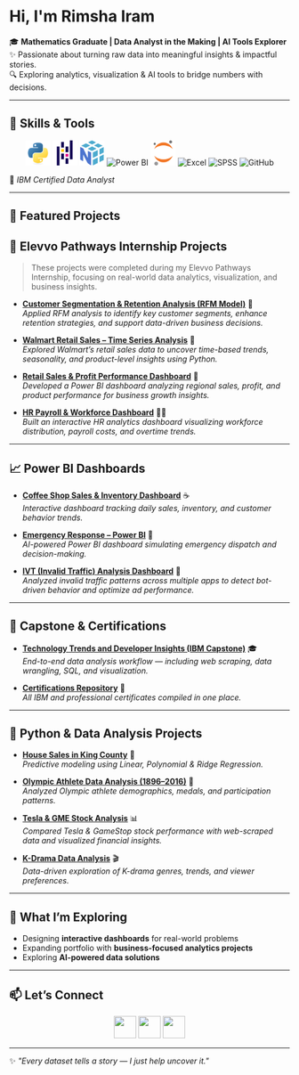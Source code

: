 # Hi, I'm Rimsha Iram  

🎓 **Mathematics Graduate | Data Analyst in the Making | AI Tools Explorer**  
✨ Passionate about turning raw data into meaningful insights & impactful stories.  
🔍 Exploring analytics, visualization & AI tools to bridge numbers with decisions.  

---

## 🚀 Skills & Tools  

<p align="center">
  <img src="https://raw.githubusercontent.com/devicons/devicon/master/icons/python/python-original.svg" alt="Python" width="45" height="45"/>
  <img src="https://raw.githubusercontent.com/devicons/devicon/master/icons/pandas/pandas-original.svg" alt="Pandas" width="45" height="45"/>
  <img src="https://raw.githubusercontent.com/devicons/devicon/master/icons/numpy/numpy-original.svg" alt="Numpy" width="45" height="45"/>
  <img src="https://raw.githubusercontent.com/microsoft/PowerBI-Icons/main/SVG/PowerBI.svg" alt="Power BI" width="45" height="45"/>
  <img src="https://raw.githubusercontent.com/devicons/devicon/master/icons/jupyter/jupyter-original.svg" alt="Jupyter" width="45" height="45"/>
  <img src="https://cdn-icons-png.flaticon.com/512/732/732220.png" alt="Excel" width="45" height="45"/>
  <img src="https://upload.wikimedia.org/wikipedia/commons/5/53/SPSS_logo.png" alt="SPSS" width="45" height="45"/>
  <img src="https://cdn-icons-png.flaticon.com/512/733/733553.png" alt="GitHub" width="45" height="45"/>
</p>

📌 *IBM Certified Data Analyst*

---

## 📂 Featured Projects  

## 🚀 Elevvo Pathways Internship Projects  
> These projects were completed during my Elevvo Pathways Internship, focusing on real-world data analytics, visualization, and business insights.

- [**Customer Segmentation & Retention Analysis (RFM Model)**](https://github.com/Rimsha-Iram/Customer-Segmentation-Retention-Analysis-RFM-Model-) 🧮  
  *Applied RFM analysis to identify key customer segments, enhance retention strategies, and support data-driven business decisions.*

- [**Walmart Retail Sales – Time Series Analysis**](https://github.com/Rimsha-Iram/Walmart-Retail-Sales-Time-Series-Analysis) 🛒  
  *Explored Walmart’s retail sales data to uncover time-based trends, seasonality, and product-level insights using Python.*

- [**Retail Sales & Profit Performance Dashboard**](https://github.com/Rimsha-Iram/Retail-Sales-Profit-Performance-Dashboard) 💼  
  *Developed a Power BI dashboard analyzing regional sales, profit, and product performance for business growth insights.*

- [**HR Payroll & Workforce Dashboard**](https://github.com/Rimsha-Iram/HR-Payroll-Workforce-Dashboard) 👩‍💼  
  *Built an interactive HR analytics dashboard visualizing workforce distribution, payroll costs, and overtime trends.*

---

## 📈 Power BI Dashboards  

- [**Coffee Shop Sales & Inventory Dashboard**](https://github.com/Rimsha-Iram/Coffee-Shop-Sales-Inventory-Performance-Dashboard) ☕  
  *Interactive dashboard tracking daily sales, inventory, and customer behavior trends.*

- [**Emergency Response – Power BI**](https://github.com/Rimsha-Iram/Emergency-Response-PowerBI) 🚨  
  *AI-powered Power BI dashboard simulating emergency dispatch and decision-making.*

- [**IVT (Invalid Traffic) Analysis Dashboard**](https://github.com/Rimsha-Iram/IVT-Traffic-Analysis-Dashboard) 📱  
  *Analyzed invalid traffic patterns across multiple apps to detect bot-driven behavior and optimize ad performance.*

---

## 🧠 Capstone & Certifications  

- [**Technology Trends and Developer Insights (IBM Capstone)**](https://github.com/Rimsha-Iram/Technology-Trends-and-Developer-Insights-IBM) 🎓  
  *End-to-end data analysis workflow — including web scraping, data wrangling, SQL, and visualization.*

- [**Certifications Repository**](https://github.com/Rimsha-Iram/Certifications) 🏅  
  *All IBM and professional certificates compiled in one place.*

---

## 🐍 Python & Data Analysis Projects  

- [**House Sales in King County**](https://github.com/Rimsha-Iram/House-Sales-King-County-Analysis) 🏡  
  *Predictive modeling using Linear, Polynomial & Ridge Regression.*

- [**Olympic Athlete Data Analysis (1896–2016)**](https://github.com/Rimsha-Iram/Olympic-Athlete-Data-Analysis-1896-2016) 🥇  
  *Analyzed Olympic athlete demographics, medals, and participation patterns.*

- [**Tesla & GME Stock Analysis**](https://github.com/Rimsha-Iram/Tesla-GME-Stock-Analysis) 📊  
  *Compared Tesla & GameStop stock performance with web-scraped data and visualized financial insights.*

- [**K-Drama Data Analysis**](https://github.com/Rimsha-Iram/KDrama-DataAnalysis) 🎬  
  *Data-driven exploration of K-drama genres, trends, and viewer preferences.*

---


## 🌱 What I’m Exploring  
- Designing **interactive dashboards** for real-world problems  
- Expanding portfolio with **business-focused analytics projects**  
- Exploring **AI-powered data solutions**  

---

## 📫 Let’s Connect  

<p align="center">
  <a href="https://www.linkedin.com/in/rimsha-iram-841905367"><img src="https://cdn-icons-png.flaticon.com/512/174/174857.png" width="40" height="40"/></a>
  <a href="https://github.com/Rimsha-Iram"><img src="https://cdn-icons-png.flaticon.com/512/733/733553.png" width="40" height="40"/></a>
  <a href="mailto:rimsha.irammath@gmail.com"><img src="https://cdn-icons-png.flaticon.com/512/281/281769.png" width="40" height="40"/></a>
</p>

---

✨ *"Every dataset tells a story — I just help uncover it."*  
